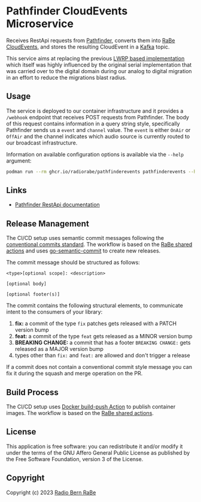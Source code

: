# Pathfinder CloudEvents Microservice

Receives RestApi requests from [Pathfinder](https://www.telosalliance.com/distributed-decentralized-routing/routing-monitoring/axia-pathfinder-core-pro-broadcast-controller), converts them into [RaBe CloudEvents](https://radiorabe.github.io/events-spec/),
and stores the resulting CloudEvent in a [Kafka](https://kafka.apache.org/) topic.

This service aims at replacing the previous [LWRP based implementation](https://github.com/radiorabe/virtual-saemubox)
which itself was highly influenced by the original serial implementation that was carried over to the digital domain
during our analog to digital migration in an effort to reduce the migrations blast radius.

## Usage

The service is deployed to our container infrastructure and it provides a `/webhook` endpoint that receives POST
requests from Pathfinder. The body of this request contains information in a query string style, specifically
Pathfinder sends us a `event` and `channel` value. The `event` is either `OnAir` or `OffAir` and the channel
indicates which audio source is currently routed to our broadcast infrastructure.

Information on available configuration options is available via the `--help` argument:

```bash
podman run --rm ghcr.io/radiorabe/pathfinderevents pathfinderevents --help
```

## Links

* [Pathfinder RestApi documentation](https://docs.telosalliance.com/pathfinder-core-pro/pathfindercore-pro/devices#restapi)

## Release Management

The CI/CD setup uses semantic commit messages following the [conventional commits standard](https://www.conventionalcommits.org/en/v1.0.0/).
The workflow is based on the [RaBe shared actions](https://radiorabe.github.io/actions/)
and uses [go-semantic-commit](https://go-semantic-release.xyz/)
to create new releases.

The commit message should be structured as follows:

```
<type>[optional scope]: <description>

[optional body]

[optional footer(s)]
```

The commit contains the following structural elements, to communicate intent to the consumers of your library:

1. **fix:** a commit of the type `fix` patches gets released with a PATCH version bump
1. **feat:** a commit of the type `feat` gets released as a MINOR version bump
1. **BREAKING CHANGE:** a commit that has a footer `BREAKING CHANGE:` gets released as a MAJOR version bump
1. types other than `fix:` and `feat:` are allowed and don't trigger a release

If a commit does not contain a conventional commit style message you can fix
it during the squash and merge operation on the PR.

## Build Process

The CI/CD setup uses [Docker build-push Action](https://github.com/docker/build-push-action)
 to publish container images. The workflow is based on the [RaBe shared actions](https://radiorabe.github.io/actions/).

## License

This application is free software: you can redistribute it and/or modify it under
the terms of the GNU Affero General Public License as published by the Free
Software Foundation, version 3 of the License.

## Copyright

Copyright (c) 2023 [Radio Bern RaBe](http://www.rabe.ch)
